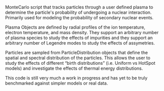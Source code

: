 MonteCarlo script that tracks particles through a user defined plasma to determine the particle's probability of undergoing a nuclear interaction. Primarily used for modeling the probability of secondary nuclear events.

Plasma Objects are defined by radial profiles of the ion temperature, electron temperature, and mass density. They support an arbitrary number of plasma species to study the effects of impurities and they support an arbitrary number of Legendre modes to study the effects of assymetries.

Particles are sampled from ParticleDistribution objects that define the spatial and spectral distribution of the particles. This allows the user to study the effects of different “birth distributions” (i.e. Uniform vs HotSpot models) and investigate the effects of thermal energy distributions.

This code is still very much a work in progress and has yet to be truly benchmarked against simpler models or real data.
